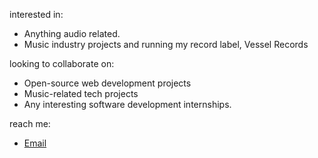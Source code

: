 
interested in:
- Anything audio related.
- Music industry projects and running my record label, Vessel Records

looking to collaborate on:
- Open-source web development projects
- Music-related tech projects
- Any interesting software development internships.

reach me:
- [Email](mailto:r.addinsall@gmail.com)




